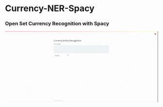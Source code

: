 # Currency-NER-Spacy

### Open Set Currency Recognition with Spacy

   ![GitHub Logo](/images/Currency.gif)
